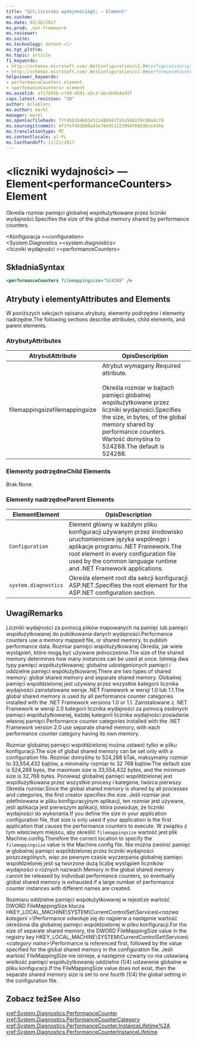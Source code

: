 ```yaml
---
title: "&lt;liczniki wydajności&gt; — Element"
ms.custom: 
ms.date: 03/30/2017
ms.prod: .net-framework
ms.reviewer: 
ms.suite: 
ms.technology: dotnet-clr
ms.tgt_pltfrm: 
ms.topic: article
f1_keywords:
- http://schemas.microsoft.com/.NetConfiguration/v2.0#configuration/system.diagnostics/performanceCounters
- http://schemas.microsoft.com/.NetConfiguration/v2.0#performanceCounters
helpviewer_keywords:
- performanceCounters element
- <perfomanceCounters> element
ms.assetid: a71f605b-c7d9-4501-a5c3-abcbb964a43f
caps.latest.revision: "10"
author: mcleblanc
ms.author: markl
manager: markl
ms.openlocfilehash: f7fdbb244663e5114880437a5a508270c80a9c79
ms.sourcegitcommit: 4f3fef493080a43e70e951223894768d36ce430a
ms.translationtype: MT
ms.contentlocale: pl-PL
ms.lasthandoff: 11/21/2017
---
```

# <a name="ltperformancecountersgt-element"></a><span data-ttu-id="98f11-102">&lt;liczniki wydajności&gt; — Element</span><span class="sxs-lookup"><span data-stu-id="98f11-102">&lt;performanceCounters&gt; Element</span></span>
<span data-ttu-id="98f11-103">Określa rozmiar pamięci globalnej współużytkowane przez liczniki wydajności.</span><span class="sxs-lookup"><span data-stu-id="98f11-103">Specifies the size of the global memory shared by performance counters.</span></span>  
  
 <span data-ttu-id="98f11-104">\<Konfiguracja ></span><span class="sxs-lookup"><span data-stu-id="98f11-104">\<configuration></span></span>  
<span data-ttu-id="98f11-105">\<System.Diagnostics ></span><span class="sxs-lookup"><span data-stu-id="98f11-105">\<system.diagnostics></span></span>  
<span data-ttu-id="98f11-106">\<liczniki wydajności ></span><span class="sxs-lookup"><span data-stu-id="98f11-106">\<performanceCounters></span></span>  
  
## <a name="syntax"></a><span data-ttu-id="98f11-107">Składnia</span><span class="sxs-lookup"><span data-stu-id="98f11-107">Syntax</span></span>  
  
```xml  
<performanceCounters filemappingsize="524288" />  
```  
  
## <a name="attributes-and-elements"></a><span data-ttu-id="98f11-108">Atrybuty i elementy</span><span class="sxs-lookup"><span data-stu-id="98f11-108">Attributes and Elements</span></span>  
 <span data-ttu-id="98f11-109">W poniższych sekcjach opisano atrybuty, elementy podrzędne i elementy nadrzędne.</span><span class="sxs-lookup"><span data-stu-id="98f11-109">The following sections describe attributes, child elements, and parent elements.</span></span>  
  
### <a name="attributes"></a><span data-ttu-id="98f11-110">Atrybuty</span><span class="sxs-lookup"><span data-stu-id="98f11-110">Attributes</span></span>  
  
|<span data-ttu-id="98f11-111">Atrybut</span><span class="sxs-lookup"><span data-stu-id="98f11-111">Attribute</span></span>|<span data-ttu-id="98f11-112">Opis</span><span class="sxs-lookup"><span data-stu-id="98f11-112">Description</span></span>|  
|---------------|-----------------|  
|<span data-ttu-id="98f11-113">filemappingsize</span><span class="sxs-lookup"><span data-stu-id="98f11-113">filemappingsize</span></span>|<span data-ttu-id="98f11-114">Atrybut wymagany.</span><span class="sxs-lookup"><span data-stu-id="98f11-114">Required attribute.</span></span><br /><br /> <span data-ttu-id="98f11-115">Określa rozmiar w bajtach pamięci globalnej współużytkowane przez liczniki wydajności.</span><span class="sxs-lookup"><span data-stu-id="98f11-115">Specifies the size, in bytes, of the global memory shared by performance counters.</span></span> <span data-ttu-id="98f11-116">Wartość domyślna to 524288.</span><span class="sxs-lookup"><span data-stu-id="98f11-116">The default is 524288.</span></span>|  
  
### <a name="child-elements"></a><span data-ttu-id="98f11-117">Elementy podrzędne</span><span class="sxs-lookup"><span data-stu-id="98f11-117">Child Elements</span></span>  
 <span data-ttu-id="98f11-118">Brak.</span><span class="sxs-lookup"><span data-stu-id="98f11-118">None.</span></span>  
  
### <a name="parent-elements"></a><span data-ttu-id="98f11-119">Elementy nadrzędne</span><span class="sxs-lookup"><span data-stu-id="98f11-119">Parent Elements</span></span>  
  
|<span data-ttu-id="98f11-120">Element</span><span class="sxs-lookup"><span data-stu-id="98f11-120">Element</span></span>|<span data-ttu-id="98f11-121">Opis</span><span class="sxs-lookup"><span data-stu-id="98f11-121">Description</span></span>|  
|-------------|-----------------|  
|`Configuration`|<span data-ttu-id="98f11-122">Element główny w każdym pliku konfiguracji używanym przez środowisko uruchomieniowe języka wspólnego i aplikacje programu .NET Framework.</span><span class="sxs-lookup"><span data-stu-id="98f11-122">The root element in every configuration file used by the common language runtime and .NET Framework applications.</span></span>|  
|`system.diagnostics`|<span data-ttu-id="98f11-123">Określa element root dla sekcji konfiguracji ASP.NET.</span><span class="sxs-lookup"><span data-stu-id="98f11-123">Specifies the root element for the ASP.NET configuration section.</span></span>|  
  
## <a name="remarks"></a><span data-ttu-id="98f11-124">Uwagi</span><span class="sxs-lookup"><span data-stu-id="98f11-124">Remarks</span></span>  
 <span data-ttu-id="98f11-125">Liczniki wydajności za pomocą plików mapowanych na pamięć lub pamięci współużytkowanej do publikowania danych wydajności.</span><span class="sxs-lookup"><span data-stu-id="98f11-125">Performance counters use a memory mapped file, or shared memory, to publish performance data.</span></span>  <span data-ttu-id="98f11-126">Rozmiar pamięci współużytkowanej Określa, jak wiele wystąpień, które mogą być używane jednocześnie.</span><span class="sxs-lookup"><span data-stu-id="98f11-126">The size of the shared memory determines how many instances can be used at once.</span></span>  <span data-ttu-id="98f11-127">Istnieją dwa typy pamięci współużytkowanej: globalne udostępnionych pamięci i oddzielne pamięci współużytkowanej.</span><span class="sxs-lookup"><span data-stu-id="98f11-127">There are two types of shared memory: global shared memory and separate shared memory.</span></span>  <span data-ttu-id="98f11-128">Globalnej pamięci współdzielonej jest używany przez wszystkie kategorii licznika wydajności zainstalowane wersje .NET Framework w wersji 1.0 lub 1.1.</span><span class="sxs-lookup"><span data-stu-id="98f11-128">The global shared memory is used by all performance counter categories installed with the .NET Framework versions 1.0 or 1.1.</span></span>  <span data-ttu-id="98f11-129">Zainstalowane z .NET Framework w wersji 2.0 kategorii licznika wydajności za pomocą osobnych pamięci współużytkowanej, każdej kategorii licznika wydajności posiadanie własnej pamięci.</span><span class="sxs-lookup"><span data-stu-id="98f11-129">Performance counter categories installed with the .NET Framework version 2.0 use separate shared memory, with each performance counter category having its own memory.</span></span>  
  
 <span data-ttu-id="98f11-130">Rozmiar globalnej pamięci współdzielonej można ustawić tylko w pliku konfiguracji.</span><span class="sxs-lookup"><span data-stu-id="98f11-130">The size of global shared memory can be set only with a configuration file.</span></span>  <span data-ttu-id="98f11-131">Rozmiar domyślny to 524,288 bTak, maksymalny rozmiar to 33,554,432 bajtów, a minimalny rozmiar to 32 768 bajtów.</span><span class="sxs-lookup"><span data-stu-id="98f11-131">The default size is 524,288 byes, the maximum size is 33,554,432 bytes, and the minimum size is 32,768 bytes.</span></span>  <span data-ttu-id="98f11-132">Ponieważ globalnej pamięci współdzielonej jest współużytkowana przez wszystkie procesy i kategorie, twórca pierwszy Określa rozmiar.</span><span class="sxs-lookup"><span data-stu-id="98f11-132">Since the global shared memory is shared by all processes and categories, the first creator specifies the size.</span></span>  <span data-ttu-id="98f11-133">Jeśli rozmiar jest zdefiniowana w pliku konfiguracyjnym aplikacji, ten rozmiar jest używane, jeśli aplikacja jest pierwszym aplikacji, która powoduje, że liczniki wydajności do wykonania.</span><span class="sxs-lookup"><span data-stu-id="98f11-133">If you define the size in your application configuration file, that size is only used if your application is the first application that causes the performance counters to execute.</span></span>  <span data-ttu-id="98f11-134">W związku z tym właściwym miejscu, aby określić `filemappingsize` wartość jest plik Machine.config.</span><span class="sxs-lookup"><span data-stu-id="98f11-134">Therefore the correct location to specify the `filemappingsize` value is the Machine.config file.</span></span>  <span data-ttu-id="98f11-135">Nie można zwolnić pamięć w globalnej pamięci współdzielonej przez liczniki wydajności poszczególnych, więc po pewnym czasie wyczerpania globalnej pamięci współdzielonej jeśli są tworzone dużą liczbę wystąpień liczników wydajności o różnych nazwach.</span><span class="sxs-lookup"><span data-stu-id="98f11-135">Memory in the global shared memory cannot be released by individual performance counters, so eventually global shared memory is exhausted if a large number of performance counter instances with different names are created.</span></span>  
  
 <span data-ttu-id="98f11-136">Rozmiaru oddzielne pamięci współużytkowanej w rejestrze wartość DWORD FileMappingSize klucza HKEY_LOCAL_MACHINE\SYSTEM\CurrentControlSet\Services\\*\<nazwa kategorii >*\Performance odwołuje się do najpierw a następnie wartość określona dla globalnej pamięci współdzielonej w pliku konfiguracji.</span><span class="sxs-lookup"><span data-stu-id="98f11-136">For the size of separate shared memory, the DWORD FileMappingSize value in the registry key HKEY_LOCAL_MACHINE\SYSTEM\CurrentControlSet\Services\\*\<category name>*\Performance is referenced first, followed by the value specified for the global shared memory in the configuration file.</span></span> <span data-ttu-id="98f11-137">Jeśli wartość FileMappingSize nie istnieje, a następnie czwarty co ma ustawianą wielkość pamięci współużytkowanej oddzielne (1/4) ustawienie globalne w pliku konfiguracji.</span><span class="sxs-lookup"><span data-stu-id="98f11-137">If the FileMappingSize value does not exist, then the separate shared memory size is set to one fourth (1/4) the global setting in the configuration file.</span></span>  
  
## <a name="see-also"></a><span data-ttu-id="98f11-138">Zobacz też</span><span class="sxs-lookup"><span data-stu-id="98f11-138">See Also</span></span>  
 <xref:System.Diagnostics.PerformanceCounter>  
 <xref:System.Diagnostics.PerformanceCounterCategory>  
 <xref:System.Diagnostics.PerformanceCounter.InstanceLifetime%2A>  
 <xref:System.Diagnostics.PerformanceCounterInstanceLifetime>
